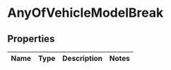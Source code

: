 # AnyOfVehicleModelBreak

## Properties
Name | Type | Description | Notes
------------ | ------------- | ------------- | -------------
